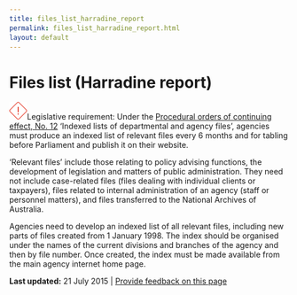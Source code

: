 ```yaml
---
title: files_list_harradine_report
permalink: files_list_harradine_report.html
layout: default
---
```

Files list (Harradine report)
=============================

![](../sites/g/files/net261/f/styles/large/public/importanticon.png%3Fitok=icqOt7eD)Legislative requirement: Under the [Procedural orders of continuing effect, No. 12](http://www.aph.gov.au/About_Parliament/Senate/Powers_practice_n_procedures/standingorders/d05) ‘Indexed lists of departmental and agency files’, agencies must produce an indexed list of relevant files every 6 months and for tabling before Parliament and publish it on their website.

‘Relevant files’ include those relating to policy advising functions, the development of legislation and matters of public administration. They need not include case-related files (files dealing with individual clients or taxpayers), files related to internal administration of an agency (staff or personnel matters), and files transferred to the National Archives of Australia.

Agencies need to develop an indexed list of all relevant files, including new parts of files created from 1 January 1998. The index should be organised under the names of the current divisions and branches of the agency and then by file number. Once created, the index must be made available from the main agency internet home page.

**Last updated:** 21 July 2015 | [Provide feedback on this page](../feedback%3Furl_from=Files%2520list%2520Hardine%2520report.html)

